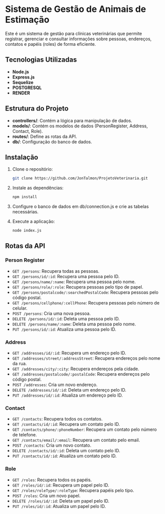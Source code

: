 # Sistema de Gestão de Animais de Estimação

Este é um sistema de gestão para clínicas veterinárias que permite registrar, gerenciar e consultar informações sobre pessoas, endereços, contatos e papéis (roles) de forma eficiente.

## Tecnologias Utilizadas

- **Node.js**
- **Express.js**
- **Sequelize**
- **POSTGRESQL** 
- **RENDER**

## Estrutura do Projeto

- **controllers/**: Contém a lógica para manipulação de dados.
- **models/**: Contém os modelos de dados (PersonRegister, Address, Contact, Role).
- **routes/**: Define as rotas da API.
- **db/**: Configuração do banco de dados.

## Instalação

1. Clone o repositório:
   ```bash
   git clone https://github.com/JonTalmon/ProjetoVeterinaria.git

2. Instale as dependências:
   ```bash
   npm install

3. Configure o banco de dados em db/connection.js e crie as tabelas necessárias.

4. Execute a aplicação:
   ```bash
   node index.js

## Rotas da API

### **Person Register**
- `GET /persons`: Recupera todas as pessoas.
- `GET /persons/id/:id`: Recupera uma pessoa pelo ID.
- `GET /persons/name/:name`: Recupera uma pessoa pelo nome.
- `GET /persons/role/:role`: Recupera pessoas pelo tipo de papel.
- `GET /persons/postalcode/:searchedPostalCode`: Recupera pessoas pelo código postal.
- `GET /persons/cellphone/:cellPhone`: Recupera pessoas pelo número de celular.
- `POST /persons`: Cria uma nova pessoa.
- `DELETE /persons/id/:id`: Deleta uma pessoa pelo ID.
- `DELETE /persons/name/:name`: Deleta uma pessoa pelo nome.
- `PUT /persons/id/:id`: Atualiza uma pessoa pelo ID.

### **Address**
- `GET /addresses/id/:id`: Recupera um endereço pelo ID.
- `GET /addresses/street/:addressStreet`: Recupera endereços pelo nome da rua.
- `GET /addresses/city/:city`: Recupera endereços pela cidade.
- `GET /addresses/postalcode/:postalCode`: Recupera endereços pelo código postal.
- `POST /addresses`: Cria um novo endereço.
- `DELETE /addresses/id/:id`: Deleta um endereço pelo ID.
- `PUT /addresses/id/:id`: Atualiza um endereço pelo ID.

### **Contact**
- `GET /contacts`: Recupera todos os contatos.
- `GET /contacts/id/:id`: Recupera um contato pelo ID.
- `GET /contacts/phone/:phoneNumber`: Recupera um contato pelo número de telefone.
- `GET /contacts/email/:email`: Recupera um contato pelo email.
- `POST /contacts`: Cria um novo contato.
- `DELETE /contacts/id/:id`: Deleta um contato pelo ID.
- `PUT /contacts/id/:id`: Atualiza um contato pelo ID.

### **Role**
- `GET /roles`: Recupera todos os papéis.
- `GET /roles/id/:id`: Recupera um papel pelo ID.
- `GET /roles/roleType/:roleType`: Recupera papéis pelo tipo.
- `POST /roles`: Cria um novo papel.
- `DELETE /roles/id/:id`: Deleta um papel pelo ID.
- `PUT /roles/id/:id`: Atualiza um papel pelo ID.